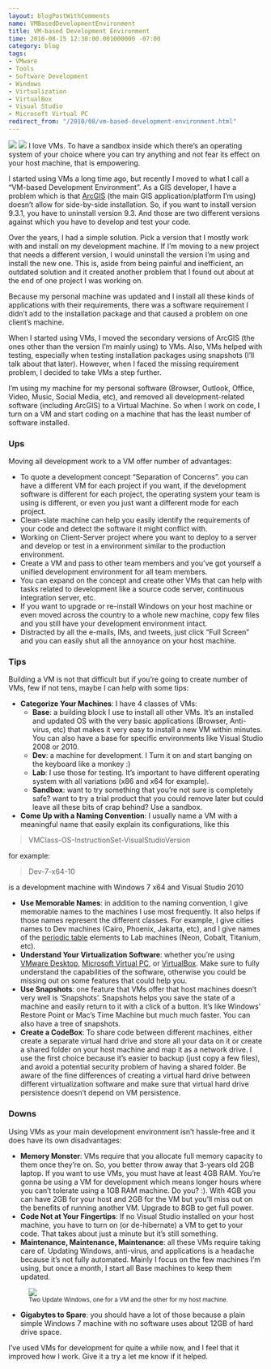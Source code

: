 ```yaml
---
layout: blogPostWithComments
name: VMBasedDevelopmentEnvironment
title: VM-based Development Environment
time: 2010-08-15 12:30:00.001000000 -07:00
category: blog
tags:
- VMware
- Tools
- Software Development
- Windows
- Virtualization
- VirtualBox
- Visual Studio
- Microsoft Virtual PC
redirect_from: "/2010/08/vm-based-development-environment.html"
---
```

<img class="imageOnRight" src="{{ site.imgFolder_blog }}{{ page.name }}/VirtualBox.png">
<img class="imageOnRight" src="{{ site.imgFolder_blog }}{{ page.name }}/VMware.png">
I love VMs. To have a sandbox inside which there’s an operating system of your choice where you can try anything and not fear its effect on your host machine, that is empowering.

I started using VMs a long time ago, but recently I moved to what I call a “VM-based Development Environment”. As a GIS developer, I have a problem which is that [ArcGIS](http://www.esri.com/products/index.html#desktop_gis_panel) (the main GIS application/platform I’m using) doesn’t allow for side-by-side installation. So, if you want to install version 9.3.1, you have to uninstall version 9.3. And those are two different versions against which you have to develop and test your code.

Over the years, I had a simple solution. Pick a version that I mostly work with and install on my development machine. If I’m moving to a new project that needs a different version, I would uninstall the version I’m using and install the new one. This is, aside from being painful and inefficient, an outdated solution and it created another problem that I found out about at the end of one project I was working on.

Because my personal machine was updated and I install all these kinds of applications with their requirements, there was a software requirement I didn’t add to the installation package and that caused a problem on one client’s machine.

When I started using VMs, I moved the secondary versions of ArcGIS (the ones other than the version I’m mainly using) to VMs. Also, VMs helped with testing, especially when testing installation packages using snapshots (I’ll talk about that later). However, when I faced the missing requirement problem, I decided to take VMs a step further.

I’m using my machine for my personal software (Browser, Outlook, Office, Video, Music, Social Media, etc), and removed all development-related software (including ArcGIS) to a Virtual Machine. So when I work on code, I turn on a VM and start coding on a machine that has the least number of software installed.

### Ups

Moving all development work to a VM offer number of advantages:

- To quote a development concept “Separation of Concerns”. you can have a different VM for each project if you want, if the development software is different for each project, the operating system your team is using is different, or even you just want a different mode for each project.  
- Clean-slate machine can help you easily identify the requirements of your code and detect the software it might conflict with.
- Working on Client-Server project where you want to deploy to a server and develop or test in a environment similar to the production environment.
- Create a VM and pass to other team members and you’ve got yourself a unified development environment for all team members.
- You can expand on the concept and create other VMs that can help with tasks related to development like a source code server, continuous integration server, etc.
- If you want to upgrade or re-install Windows on your host machine or even moved across the country to a whole new machine, copy few files and you still have your development environment intact.
- Distracted by all the e-mails, IMs, and tweets, just click “Full Screen” and you can easily shut all the annoyance on your host machine.

### Tips

Building a VM is not that difficult but if you’re going to create number of VMs, few if not tens, maybe I can help with some tips:

- **Categorize Your Machines**: I have 4 classes of VMs:
    - **Base**: a building block I use to install all other VMs. It’s an installed and updated OS with the very basic applications (Browser, Anti-virus, etc) that makes it very easy to install a new VM within minutes. You can also have a base for specific environments like Visual Studio 2008 or 2010.
    - **Dev**: a machine for development. I Turn it on and start banging on the keyboard like a monkey :)
    - **Lab**: I use those for testing. It’s important to have different operating system with all variations (x86 and x64 for example).
    - **Sandbox**: want to try something that you’re not sure is completely safe? want to try a trial product that you could remove later but could leave all these bits of crap behind? Use a sandbox.
- **Come Up with a Naming Convention**: I usually name a VM with a meaningful name that easily explain its configurations, like this

> VMClass-OS-InstructionSet-VisualStudioVersion

for example:

> Dev-7-x64-10

is a development machine with Windows 7 x64 and Visual Studio 2010

- **Use Memorable Names**: in addition to the naming convention, I give memorable names to the machines I use most frequently. It also helps if those names represent the different classes. For example, I give cities names to Dev machines (Cairo, Phoenix, Jakarta, etc), and I give names of the [periodic table](http://en.wikipedia.org/wiki/Periodic_table) elements to Lab machines (Neon, Cobalt, Titanium, etc).
- **Understand Your Virtualization Software**: whether you’re using [VMware Desktop](http://www.vmware.com/), [Microsoft Virtual PC](http://www.microsoft.com/windows/virtual-pc/), or [VirtualBox](http://www.virtualbox.org/). Make sure to fully understand the capabilities of the software, otherwise you could be missing out on some features that could help you.
- **Use Snapshots**: one feature that VMs offer that host machines doesn’t very well is ‘Snapshots’. Snapshots helps you save the state of a machine and easily return to it with a click of a button. It’s like Windows’ Restore Point or Mac’s Time Machine but much much faster. You can also have a tree of snapshots.
- **Create a CodeBox**: To share code between different machines, either create a separate virtual hard drive and store all your data on it or create a shared folder on your host machine and map it as a network drive. I use the first choice because it’s easier to backup (just copy a few files), and avoid a potential security problem of having a shared folder. Be aware of the fine differences of creating a virtual hard drive between different virtualization software and make sure that virtual hard drive persistence doesn’t depend on VM persistence.

### Downs

Using VMs as your main development environment isn’t hassle-free and it does have its own disadvantages:

- **Memory Monster**: VMs require that you allocate full memory capacity to them once they’re on. So, you better throw away that 3-years old 2GB laptop. If you want to use VMs, you must have at least 4GB RAM. You’re gonna be using a VM for development which means longer hours where you can’t tolerate using a 1GB RAM machine. Do you? :). With 4GB you can have 2GB for your host and 2GB for the VM but you’ll miss out on the benefits of running another VM. Upgrade to 8GB to get full power.
- **Code Not at Your Fingertips**: If no Visual Studio installed on your host machine, you have to turn on (or de-hibernate) a VM to get to your code. That takes about just a minute but it’s still something.
- **Maintenance, Maintenance, Maintenance**: all these VMs require taking care of. Updating Windows, anti-virus, and applications is a headache because it’s not fully automated. Mainly I focus on the few machines I’m using, but once a month, I start all Base machines to keep them updated.

<figure class="imageInCenter">
    <a href="{{ site.imgFolder_blog }}{{ page.name }}/TwoUpdateWindowsSmall.png">
        <img class="imageInCenter" src="{{ site.imgFolder_blog }}{{ page.name }}/TwoUpdateWindowsSmall.png">
    </a>
    <figcaption><small>Two Update Windows, one for a VM and the other for my host machine.</small></figcaption>
</figure>

- **Gigabytes to Spare**: you should have a lot of those because a plain simple Windows 7 machine with no software uses about 12GB of hard drive space.

I’ve used VMs for development for quite a while now, and I feel that it improved how I work. Give it a try a let me know if it helped.
